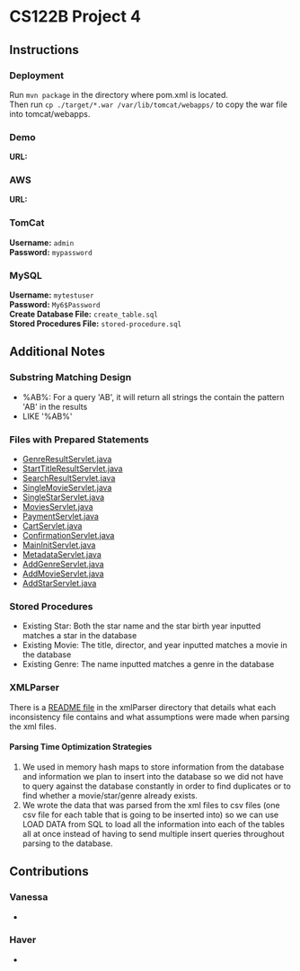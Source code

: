 # CS122B Project 4
## Instructions
### Deployment
Run `mvn package` in the directory where pom.xml is located.<br>Then run `cp ./target/*.war /var/lib/tomcat/webapps/` to copy the war file into tomcat/webapps.
### Demo
**URL:** 
### AWS
**URL:** 
### TomCat
**Username:** `admin`<br>**Password:** `mypassword`
### MySQL
**Username:** `mytestuser`<br>**Password:** `My6$Password`<br>**Create Database File:** `create_table.sql`<br>**Stored Procedures File:** `stored-procedure.sql`
## Additional Notes
### Substring Matching Design
  - %AB%: For a query 'AB', it will return all strings the contain the pattern 'AB' in the results
  - LIKE '%AB%'
### Files with Prepared Statements
  - [GenreResultServlet.java](src/GenreResultServlet.java)
  - [StartTitleResultServlet.java](src/StartTitleResultServlet.java)
  - [SearchResultServlet.java](src/SearchResultServlet.java)
  - [SingleMovieServlet.java](src/SingleMovieServlet.java)
  - [SingleStarServlet.java](src/SingleStarServlet.java)
  - [MoviesServlet.java](src/MoviesServlet.java)
  - [PaymentServlet.java](src/PaymentServlet.java)
  - [CartServlet.java](src/CartServlet.java)
  - [ConfirmationServlet.java](src/ConfirmationServlet.java)
  - [MainInitServlet.java](src/MainInitServlet.java)
  - [MetadataServlet.java](src/MetadataServlet.java)
  - [AddGenreServlet.java](src/AddGenreServlet.java)
  - [AddMovieServlet.java](src/AddMovieServlet.java)
  - [AddStarServlet.java](src/AddStarServlet.java)
### Stored Procedures
  - Existing Star: Both the star name and the star birth year inputted matches a star in the database
  - Existing Movie: The title, director, and year inputted matches a movie in the database
  - Existing Genre: The name inputted matches a genre in the database
### XMLParser
There is a [README file](xmlParser/README.md) in the xmlParser directory that details what each inconsistency file contains and what assumptions were made when parsing the xml files.
#### Parsing Time Optimization Strategies
  1. We used in memory hash maps to store information from the database and information we plan to insert into the database so we did not have to query against the database constantly in order to find duplicates or to find whether a movie/star/genre already exists. 
  2. We wrote the data that was parsed from the xml files to csv files (one csv file for each table that is going to be inserted into) so we can use LOAD DATA from SQL to load all the information into each of the tables all at once instead of having to send multiple insert queries throughout parsing to the database. 
## Contributions
### Vanessa
  - 
### Haver
  - 
